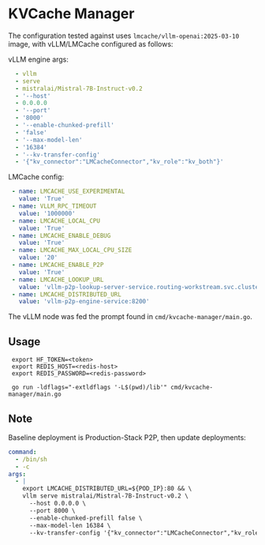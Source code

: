 # KVCache Manager

The configuration tested against uses `lmcache/vllm-openai:2025-03-10` image, with vLLM/LMCache configured as follows:

vLLM engine args:
```yaml
  - vllm
  - serve
  - mistralai/Mistral-7B-Instruct-v0.2
  - '--host'
  - 0.0.0.0
  - '--port'
  - '8000'
  - '--enable-chunked-prefill'
  - 'false'
  - '--max-model-len'
  - '16384'
  - '--kv-transfer-config'
  - '{"kv_connector":"LMCacheConnector","kv_role":"kv_both"}'
```

LMCache config:
```yaml
 - name: LMCACHE_USE_EXPERIMENTAL
   value: 'True'
 - name: VLLM_RPC_TIMEOUT
   value: '1000000'
 - name: LMCACHE_LOCAL_CPU
   value: 'True'
 - name: LMCACHE_ENABLE_DEBUG
   value: 'True'
 - name: LMCACHE_MAX_LOCAL_CPU_SIZE
   value: '20'
 - name: LMCACHE_ENABLE_P2P
   value: 'True'
 - name: LMCACHE_LOOKUP_URL
   value: 'vllm-p2p-lookup-server-service.routing-workstream.svc.cluster.local:8100'
 - name: LMCACHE_DISTRIBUTED_URL
   value: 'vllm-p2p-engine-service:8200'
```

The vLLM node was fed the prompt found in `cmd/kvcache-manager/main.go`.


## Usage

```shell
 export HF_TOKEN=<token>
 export REDIS_HOST=<redis-host>
 export REDIS_PASSWORD=<redis-password>

 go run -ldflags="-extldflags '-L$(pwd)/lib'" cmd/kvcache-manager/main.go
```

## Note

Baseline deployment is Production-Stack P2P, then update deployments:
```yaml
command:
  - /bin/sh
  - -c
args:
  - |
    export LMCACHE_DISTRIBUTED_URL=${POD_IP}:80 && \
    vllm serve mistralai/Mistral-7B-Instruct-v0.2 \
      --host 0.0.0.0 \
      --port 8000 \
      --enable-chunked-prefill false \
      --max-model-len 16384 \
      --kv-transfer-config '{"kv_connector":"LMCacheConnector","kv_role":"kv_both"}'
```